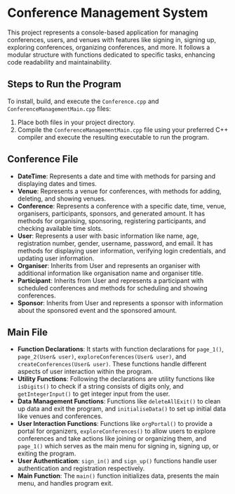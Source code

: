 # Conference Management System

This project represents a console-based application for managing conferences, users, and venues with features like signing in, signing up, exploring conferences, organizing conferences, and more. It follows a modular structure with functions dedicated to specific tasks, enhancing code readability and maintainability.

## Steps to Run the Program

To install, build, and execute the `Conference.cpp` and `ConferenceManagementMain.cpp` files:

1. Place both files in your project directory.
2. Compile the `ConferenceManagementMain.cpp` file using your preferred C++ compiler and execute the resulting executable to run the program.

## Conference File

- **DateTime**: Represents a date and time with methods for parsing and displaying dates and times.
- **Venue**: Represents a venue for conferences, with methods for adding, deleting, and showing venues.
- **Conference**: Represents a conference with a specific date, time, venue, organisers, participants, sponsors, and generated amount. It has methods for organising, sponsoring, registering participants, and checking available time slots.
- **User**: Represents a user with basic information like name, age, registration number, gender, username, password, and email. It has methods for displaying user information, verifying login credentials, and updating user information.
- **Organiser**: Inherits from User and represents an organiser with additional information like organisation name and organiser title.
- **Participant**: Inherits from User and represents a participant with scheduled conferences and methods for scheduling and showing conferences.
- **Sponsor**: Inherits from User and represents a sponsor with information about the sponsored event and the sponsored amount.

## Main File

- **Function Declarations**: It starts with function declarations for `page_1()`, `page_2(User& user)`, `exploreConferences(User& user)`, and `createConferences(User& user)`. These functions handle different aspects of user interaction within the program.
- **Utility Functions**: Following the declarations are utility functions like `isDigits()` to check if a string consists of digits only, and `getIntegerInput()` to get integer input from the user.
- **Data Management Functions**: Functions like `deleteAllExit()` to clean up data and exit the program, and `initialiseData()` to set up initial data like venues and conferences.
- **User Interaction Functions**: Functions like `orgPortal()` to provide a portal for organizers, `exploreConferences()` to allow users to explore conferences and take actions like joining or organizing them, and `page_1()` which serves as the main menu for signing in, signing up, or exiting the program.
- **User Authentication**: `sign_in()` and `sign_up()` functions handle user authentication and registration respectively.
- **Main Function**: The `main()` function initializes data, presents the main menu, and handles program exit.

